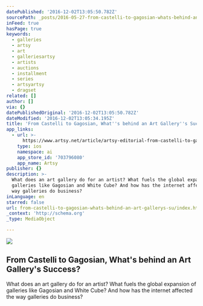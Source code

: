 ```yaml
---
datePublished: '2016-12-02T13:05:50.782Z'
sourcePath: _posts/2016-05-27-from-castelli-to-gagosian-whats-behind-an-art-gallerys-su.md
inFeed: true
hasPage: true
keywords:
  - galleries
  - artsy
  - art
  - galleriesartsy
  - artists
  - auctions
  - installment
  - series
  - artsyartsy
  - dragset
related: []
author: []
via: {}
datePublishedOriginal: '2016-12-02T13:05:50.782Z'
dateModified: '2016-12-02T13:05:34.195Z'
title: 'From Castelli to Gagosian, What''s behind an Art Gallery''s Success?'
app_links:
  - url: >-
      https://www.artsy.net/article/artsy-editorial-from-castelli-to-gagosian-what-s-behind-an-art-gallery-s-success
    type: ios
    namespace: ai
    app_store_id: '703796080'
    app_name: Artsy
publisher: {}
description: >-
  What does an art gallery do for an artist? What fuels the global expansion of
  galleries like Gagosian and White Cube? And how has the internet affected the
  way galleries do business?
inLanguage: en
starred: false
url: from-castelli-to-gagosian-whats-behind-an-art-gallerys-su/index.html
_context: 'http://schema.org'
_type: MediaObject

---
```

<article style=""><img src="https://s3-us-west-2.amazonaws.com/the-grid-img/p/65600a834b33c1d0292dce8c7ed33eb4f42093dd.jpg" /><h1>From Castelli to Gagosian, What's behind an Art Gallery's Success?</h1><p>What does an art gallery do for an artist? What fuels the global expansion of galleries like Gagosian and White Cube? And how has the internet affected the way galleries do business?</p></article>